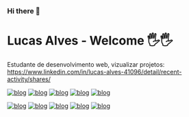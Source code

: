 ### Hi there 👋
# Lucas Alves - Welcome 🖐️🖐️

Estudante de desenvolvimento web,
vizualizar projetos: 
https://www.linkedin.com/in/lucas-alves-41096/detail/recent-activity/shares/


  [![blog](https://img.shields.io/badge/HTML5-E34F26?style=for-the-badge&logo=html5&logoColor=white)]()
  [![blog](https://img.shields.io/badge/CSS3-1572B6?style=for-the-badge&logo=css3&logoColor=white)]()
  [![blog](https://img.shields.io/badge/Sass-CC6699?style=for-the-badge&logo=sass&logoColor=white)]()
  [![blog](https://img.shields.io/badge/Bootstrap-563D7C?style=for-the-badge&logo=bootstrap&logoColor=white)]()
  [![blog](https://img.shields.io/badge/JavaScript-F7DF1E?style=for-the-badge&logo=javascript&logoColor=black)]()


  [![blog](https://img.shields.io/badge/React-02569B?style=for-the-badge&logo=react&logoColor=white)]()
  [![blog](https://img.shields.io/badge/styled--components-DB7093?style=for-the-badge&logo=styled-components&logoColor=white)]()
  [![blog](	https://img.shields.io/badge/PHP-777BB4?style=for-the-badge&logo=php&logoColor=white)]()
  [![blog](https://img.shields.io/badge/MySQL-6DB33F?style=for-the-badge&logo=mysql&logoColor=white)]()
  [![blog](https://img.shields.io/badge/GitHub-100000?style=for-the-badge&logo=github&logoColor=white)]()
